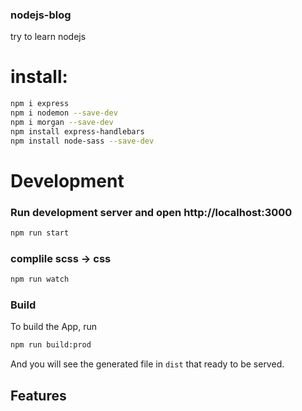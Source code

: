 ### nodejs-blog
try to learn nodejs


# install: 
```bash
npm i express
npm i nodemon --save-dev
npm i morgan --save-dev
npm install express-handlebars
npm install node-sass --save-dev
```

# Development

### Run development server and open http://localhost:3000
```bash
npm run start
```
### complile scss -> css
```bash
npm run watch
```
### Build

To build the App, run
```bash
npm run build:prod
```

And you will see the generated file in `dist` that ready to be served.

## Features